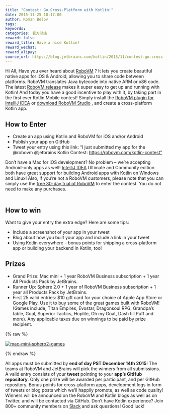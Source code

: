 ```yaml
---
title: "Contest: Go Cross-Platform with Kotlin!"
date: 2015-11-25 18:17:00
author: Roman Belov
tags:
keywords:
categories: 官方动态
reward: false
reward_title: Have a nice Kotlin!
reward_wechat:
reward_alipay:
source_url: https://blog.jetbrains.com/kotlin/2015/11/contest-go-cross-platform-with-kotlin/
---
```


Hi All,
Have you ever heard about  [RoboVM](https://robovm.com) ? It lets you create beautiful native apps for iOS & Android, allowing you to share code between platforms. RoboVM translates Java bytecode into native ARM or x86 code.<br/>
The latest  [RoboVM release](https://robovm.com/robovm-1-11-released-experimental-bitcode-support-ios-9-and-kotlin/)  makes it super easy to get up and running with Kotlin! And today you have a good incentive to play with it, by taking part in the first ever Kotlin Mobile contest! Simply install the  [RoboVM plugin for IntelliJ IDEA](https://plugins.jetbrains.com/plugin/7588?pr=idea)  or  [download RoboVM Studio](https://robovm.com/download/) , and create a cross-platform Kotlin app.<span id="more-3149"></span>
## How to Enter


* Create an app using Kotlin and RoboVM for iOS and/or Android
* Publish your app on GitHub
* Tweet your entry using this link:
“I just submitted my app for the @robovm @jetbrains Kotlin Contest: https://robovm.com/kotlin-contest”

Don’t have a Mac for iOS development? No problem – we’re accepting Android-only apps as well!  [IntelliJ IDEA](https://www.jetbrains.com/idea/)  Ultimate and Community edition both have great support for building Android apps with Kotlin on Windows and Linux! Also, if you’re not a RoboVM customers, please note that you can simply use the  [free 30-day trial of RoboVM](https://robovm.com/download/)  to enter the contest. You do not need to make any purchases.<br/>
 
## How to win

Want to give your entry the extra edge? Here are some tips:

* Include a screenshot of your app in your tweet
* Blog about how you built your app and include a link in your tweet
* Using Kotlin everywhere – bonus points for shipping a cross-platform app or building your backend in Kotlin, too!

## Prizes


* Grand Prize: Mac mini + 1 year RoboVM Business subscription + 1 year All Products Pack by JetBrains.
* Runner Up: Sphere 2.0 + 1 year of RoboVM Business subscription + 1 year all Products Pack by JetBrains.
* First 25 valid entries: $10 gift card for your choice of Apple App Store or Google Play. Use it to buy some of the great games built with RoboVM! (Games include, Titan Empires, Evostar, Dragonsoul RPG, Grandpa’s table, Goal, Superior Tactics, Hoplite, Oh my Goat, Dash till Puff and more).
Any applicable taxes due on winnings to be paid by prize recipient.


{% raw %}
<p><a href="https://i1.wp.com/blog.jetbrains.com/kotlin/files/2015/11/mac-mini-sphero2-games.png"><img alt="mac-mini-sphero2-games" class="alignnone size-full wp-image-3151" data-recalc-dims="1" src="https://i1.wp.com/blog.jetbrains.com/kotlin/files/2015/11/mac-mini-sphero2-games.png?resize=640%2C420&amp;ssl=1"/></a></p>
{% endraw %}

All apps must be submitted by <strong>end of day PST December 14th 2015</strong>! The teams at RoboVM and JetBrains will pick the winners from all submissions. A valid entry consists of your <strong>tweet</strong> pointing to your <strong>app’s GitHub repository</strong>. Only one prize will be awarded per participant, and per GitHub repository. Bonus points for cross-platform apps, development logs in form of tweets or blog posts which we’ll happily promote, as well as code quality! Winners will be announced on the RoboVM and Kotlin blogs as well as on Twitter, and will be contacted via GitHub.
Don’t have Kotlin experience? Join 800+ community members on  [Slack](http://kotlinslackin.herokuapp.com/)  and ask questions!
Good luck!
